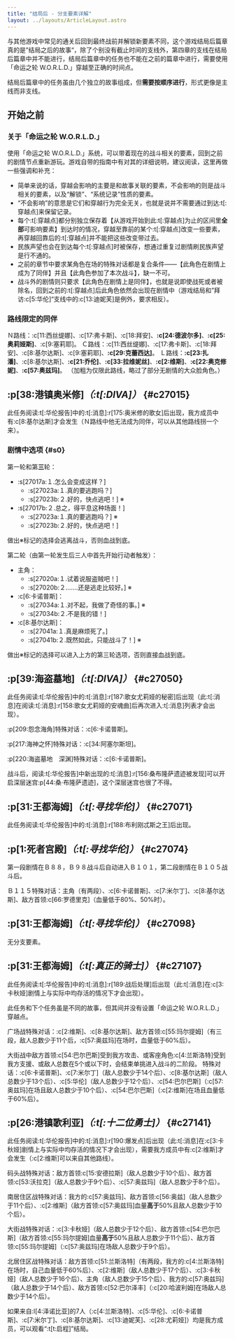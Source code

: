 ```yaml
---
title: "结局后 - 分支要素详解"
layout: ../layouts/ArticleLayout.astro
---
```


与其他游戏中常见的通关后回到最终战前并解锁新要素不同，这个游戏结局后篇章真的是”结局之后的故事“，除了个别没有截止时间的支线外，第四章的支线在结局后篇章中并不能进行，结局后篇章中的任务也不能在之前的篇章中进行，需要使用「命运之轮 W.O.R.L.D.」穿越至正确的时间点。

结局后篇章中的任务虽由几个独立的故事组成，但**需要按顺序进行**，形式更像是主线而非支线。


## 开始之前

<!--结局后篇章中有一些需要特定路线限定的同伴才会发生的剧情，推荐先通过「命运之轮 W.O.R.L.D.」游玩结局前-->

### 关于「命运之轮 W.O.R.L.D.」

使用「命运之轮 W.O.R.L.D.」系统，可以带着现在的战斗相关的要素，回到之前的剧情节点重新游玩。游戏自带的指南中有对其的详细说明，建议阅读，这里再做一些强调和补充：

* 简单来说的话，穿越会影响的主要是和故事关联的要素，不会影响的则是战斗相关的要素，以及“解锁”、“系统记录”性质的要素。
* “不会影响”的意思是它们和穿越行为完全无关，也就是说并不需要通过到达:t[:穿越点]来保留记录。
* 每个:t[:穿越点]都分别独立保存着【从游戏开始到此:t[:穿越点]为止的区间里**全部**可影响要素】到达时的情况，穿越至靠前的某个:t[:穿越点]改变一些要素，再穿越回靠后的:t[:穿越点]并不能把这些改变带过去。
* 民族声望也会在到达每个:t[:穿越点]时被保存，想通过重复过剧情刷民族声望是行不通的。
* 之前的章节中要求某角色在场的特殊对话都是复合条件——【此角色在剧情上成为了同伴】并且【此角色参加了本次战斗】，缺一不可。
* 战斗外的剧情则只要求【此角色在剧情上是同伴】，也就是说即使战死或者被除名，回到之前的:t[:穿越点]后此角色依然会出现在剧情中（游戏结局和”拜访:c[5:华伦]“支线中的:c[13:迪妮芙]是例外，要求相反）。

### 路线限定的同伴

Ｎ路线：:c[11:西丝缇娜]、:c[17:弗卡斯]、:c[18:拜安]、**:c[24:德波尔多]**、**:c[25:奥莉娅斯]**、:c[9:塞莉耶]。
Ｃ路线：:c[11:西丝缇娜]、:c[17:弗卡斯]、:c[18:拜安]、:c[8:基尔达斯]、:c[9:塞莉耶]、**:c[29:克蕾西达]**。
Ｌ路线：**:c[23:扎潘]**、:c[8:基尔达斯]、**:c[21:乔伦]**、**:c[33:拉维妮丝]**、**:c[2:维斯]**、**:c[22:奥克修妮]**、**:c[57:奥兹玛]**。
（加粗为仅限此路线，略过了部分无剧情的大众脸角色。）


## :p[38:港镇奥米修]*（:t[\:DIVA]）* {#c27015} <!--DLC_0-->

此任务阅读:t[:华伦报告]中的:t[:消息]:r[175:奥米修的歌女]后出现，我方成员中有:c[8:基尔达斯]才会发生（Ｎ路线中他无法成为同伴，可以从其他路线拐一个来）。

### 剧情中选项 {#s0}

第一轮和第**三**轮：
* :s[27017a:１.怎么会变成这样？]
  * :s[27023a:１.真的要逃跑吗？]
  * :s[27023b:２.好的，快点逃吧！] ※
* :s[27017b:２.总之，得平息这种场面！]
  * :s[27023a:１.真的要逃跑吗？] ※
  * :s[27023b:２.好的，快点逃吧！]

做出※标记的选择会逃离战斗，否则血战到底。

第二轮（由第一轮发生后三人中首先开始行动者触发）：
* 主角：
  * :s[27020a:１.试着说服盗贼吧！]
  * :s[27020b:２.……还是逃走比较好。] ※
* :c[6:卡诺普斯]：
  * :s[27034a:１.对不起，我做了奇怪的事。] ※
  * :s[27034b:２.不是我的错！]
* :c[8:基尔达斯]：
  * :s[27041a:１.真是麻烦死了。]
  * :s[27041b:２.既然如此，只能战斗了！] ※

做出※标记的选择可以进入上方的第三轮选项，否则直接血战到底。


## :p[39:海盗墓地]*（:t[\:DIVA]）* {#c27050} <!--DLC_36-->

此任务阅读:t[:华伦报告]中的:t[:消息]:r[187:歌女尤莉娅的秘密]后出现（此:t[:消息]在阅读:t[:消息]:r[158:歌女尤莉娅的安魂曲]后再次进入:t[:消息]列表才会出现）。

:p[209:怨念海角]特殊对话：:c[6:卡诺普斯]。

:p[217:海神之怀]特殊对话：:c[34:阿塞尔斯坦]。

:p[220:海盗墓地　深渊]特殊对话：:c[6:卡诺普斯]。

战斗后，阅读:t[:华伦报告]中新出现的:t[:消息]:r[156:桑布隆萨遗迹被发现]可以开启深层迷宫:p[44:桑·布隆萨遗迹]，这个深层迷宫也很了不得。


## :p[31:王都海姆]*（:t[:寻找华伦]）* {#c27071} <!--DLC_60-->

此任务阅读:t[:华伦报告]中的:t[:消息]:r[188:布利刚忒斯之王]后出现。


## :p[1:死者宫殿]*（:t[:寻找华伦]）* {#c27074} <!--DLC_63-->

第一段剧情在Ｂ８８，Ｂ９８战斗后自动进入Ｂ１０１，第二段剧情在Ｂ１０５战斗后。

Ｂ１１５特殊对话：主角（有两段）、:c[6:卡诺普斯]、:c[7:米尔丁]、:c[8:基尔达斯]、敌方首领:c[66:罗德里克]（血量低于80%、50%时）。


## :p[31:王都海姆]*（:t[:寻找华伦]）* {#c27098} <!--DLC_82-->

无分支要素。


## :p[31:王都海姆]*（:t[:真正的骑士]）* {#c27107} <!--DLC_90-->

此任务阅读:t[:华伦报告]中的:t[:消息]:r[189:战后处理]后出现（此:t[:消息]在:c[3:卡秋娅]剧情上与实际中均存活的情况下才会出现）。

此任务和下个任务虽是不同的故事，但其间并没有设置「命运之轮 W.O.R.L.D.」穿越点。

广场战特殊对话：:c[2:维斯]、:c[8:基尔达斯]、敌方首领:c[55:玛尔提姆]（有三段，敌人总数少于11个后，:c[57:奥兹玛]在场时，血量低于60%后）。

大街战中敌方首领:c[54:巴尔巴斯]受到我方攻击、或客座角色:c[4:兰斯洛特]受到我方支援、或敌人总数在5个或以下时，会结束单挑进入战斗的二阶段。
特殊对话：:c[6:卡诺普斯]、:c[7:米尔丁]（敌人总数少于14个后）、:c[8:基尔达斯]（敌人总数少于13个后）、:c[5:华伦]（敌人总数少于12个后）、:c[54:巴尔巴斯]（:c[57:奥兹玛]在场且敌人总数少于10个后）、<!--:c[3:卡秋娅]（战斗进入二阶段后）、-->:c[54:巴尔巴斯]（:c[2:维斯]在场且血量低于60%后）。


## :p[26:港镇歌利亚]*（:t[:十二位勇士]）* {#c27141} <!--DLC_120-->

此任务阅读:t[:华伦报告]中的:t[:消息]:r[190:爆发点]后出现（此:t[:消息]在:c[3:卡秋娅]剧情上与实际中均存活的情况下才会出现），需要我方成员中有:c[2:维斯]才会发生（:c[2:维斯]可以来自其他路线）。

码头战特殊对话：敌方首领:c[15:安德拉斯]（敌人总数少于10个后）、敌方首领:c[53:沃拉克]（敌人总数少于9个后）、:c[57:奥兹玛]（敌人总数少于8个后）。

南居住区战特殊对话：我方的:c[57:奥兹玛]、敌方首领:c[56:奥兹]（敌人总数少于11个后）、:c[2:维斯]（敌方首领:c[57:奥兹玛]血量**高于**50%且敌人总数少于10个后）。

大街战特殊对话：:c[3:卡秋娅]（敌人总数少于12个后）、敌方首领:c[54:巴尔巴斯]（敌方首领:c[55:玛尔提姆]血量**高于**50%且敌人总数少于11个后）、敌方首领:c[55:玛尔提姆]（:c[57:奥兹玛]在场敌人总数少于9个后）。

北居住区战特殊对话：敌方首领:c[51:兰斯洛特]（有两段，我方的:c[4:兰斯洛特]在场时，自己血量低于60%后）、:c[2:维斯]（敌人总数少于17个后）、:c[3:卡秋娅]（敌人总数少于16个后）、主角（敌人总数少于15个后）、我方的:c[57:奥兹玛]（敌人总数少于14个后）、敌方首领:c[52:巴尔泽丰]（:c[20:哈波利姆]在场敌人总数少于14个后）。

如果来自:l[4:泽诺比亚]的7人（:c[4:兰斯洛特]、:c[5:华伦]、:c[6:卡诺普斯]、:c[7:米尔丁]、:c[8:基尔达斯]、:c[13:迪妮芙]、:c[28:尤莉娅]）均是我方成员，可以观看“:t[t:启程]”结局。
